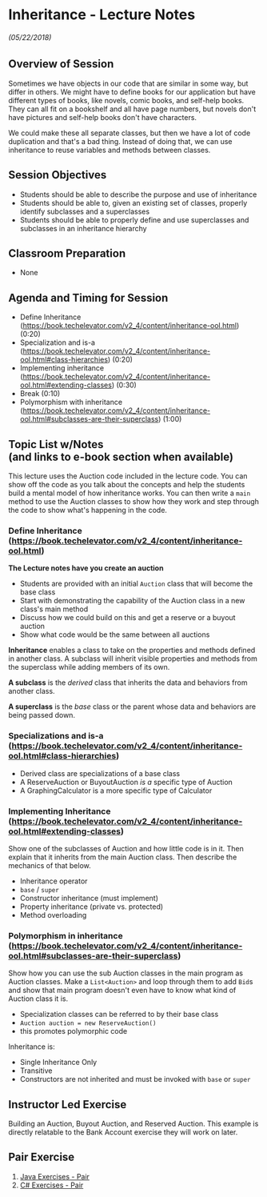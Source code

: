 <link rel="stylesheet" type="text/css" media="all" href="./styles/style.css" />

# Inheritance - Lecture Notes
###### (05/22/2018)

## Overview of Session

Sometimes we have objects in our code that are similar in some way, but differ in others. We might have to define books for our application but have different types of books, like novels, comic books, and self-help books. They can all fit on a bookshelf and all have page numbers, but novels don't have pictures and self-help books don't have characters.

We could make these all separate classes, but then we have a lot of code duplication and that's a bad thing. Instead of doing that, we can use inheritance to reuse variables and methods between classes.

## **Session Objectives**

* Students should be able to describe the purpose and use of inheritance
* Students should be able to, given an existing set of classes, properly identify subclasses and a superclasses
* Students should be able to properly define and use superclasses and subclasses in an inheritance hierarchy

## **Classroom Preparation**
* None

## **Agenda and Timing for Session**
* Define Inheritance (https://book.techelevator.com/v2_4/content/inheritance-ool.html) (0:20)
* Specialization and is-a (https://book.techelevator.com/v2_4/content/inheritance-ool.html#class-hierarchies) (0:20)
* Implementing inheritance (https://book.techelevator.com/v2_4/content/inheritance-ool.html#extending-classes) (0:30)
* Break (0:10)
* Polymorphism with inheritance (https://book.techelevator.com/v2_4/content/inheritance-ool.html#subclasses-are-their-superclass) (1:00)

## **Topic List w/Notes** <div class=topicNote>(and <span class='link'>links</span> to e-book section when available)</div>

<div class="note instructorDirective">

This lecture uses the Auction code included in the lecture code. You can show off the code as you talk about the concepts and help the students build a mental model of how inheritance works. You can then write a `main` method to use the Auction classes to show how they work and step through the code to show what's happening in the code.

</div>

### Define Inheritance (https://book.techelevator.com/v2_4/content/inheritance-ool.html)

<div class="note instructorDirective">

**The Lecture notes have you create an auction**

- Students are provided with an initial `Auction` class that will become the base class
- Start with demonstrating the capability of the Auction class in a new class's main method
- Discuss how we could build on this and get a reserve or a buyout auction
- Show what code would be the same between all auctions

</div>

<div class="definition note">

**Inheritance** enables a class to take on the properties and methods defined in another class. A subclass will inherit visible properties and methods from the superclass while adding members of its own.

</div>
<div class="definition note">

**A subclass** is the *derived* class that inherits the data and behaviors from another class.

</div>
<div class="definition note">

**A superclass** is the *base* class or the parent whose data and behaviors are being passed down.

</div>

### **Specializations** and **is-a** (https://book.techelevator.com/v2_4/content/inheritance-ool.html#class-hierarchies)
- Derived class are specializations of a base class
- A ReserveAuction or BuyoutAuction *is a* specific type of Auction
- A GraphingCalculator is a more specific type of Calculator

### **Implementing Inheritance** (https://book.techelevator.com/v2_4/content/inheritance-ool.html#extending-classes)

<div class="note instructorDirective">

Show one of the subclasses of Auction and how little code is in it. Then explain that it inherits from the main Auction class. Then describe the mechanics of that below.

</div>

- Inheritance operator
- `base` / `super`
- Constructor inheritance (must implement)
- Property inheritance (private vs. protected)
- Method overloading

### Polymorphism in inheritance (https://book.techelevator.com/v2_4/content/inheritance-ool.html#subclasses-are-their-superclass)

<div class="note instructorDirective">

Show how you can use the sub Auction classes in the main program as Auction classes. Make a `List<Auction>` and loop through them to add `Bid`s and show that main program doesn't even have to know what kind of Auction class it is.

</div>

- Specialization classes can be referred to by their base class
- `Auction auction = new ReserveAuction()`
- this promotes polymorphic code

<div class="caution note">

Inheritance is:

- Single Inheritance Only
- Transitive
- Constructors are not inherited and must be invoked with `base` or `super`

</div>

## Instructor Led Exercise

Building an Auction, Buyout Auction, and Reserved Auction. This example is directly relatable to the Bank Account exercise they will work on later.

## Pair Exercise

1. [Java Exercises - Pair](https://bitbucket.org/te-curriculum/module-1-introduction-to-java/src/master/exercises/inheritance-part1-exercises-pair/)
2. [C# Exercises - Pair](https://bitbucket.org/te-curriculum/module-1-introduction-to-c/src/master/exercises/inheritance-part1-exercises-pair/)
